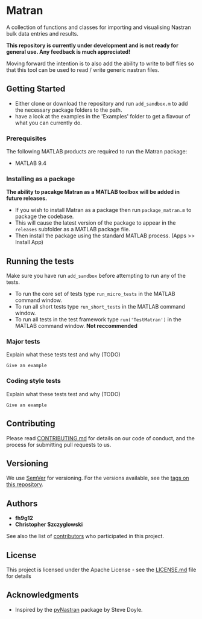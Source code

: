 # Matran
A collection of functions and classes for importing and visualising Nastran bulk data entries and results. 

**This repository is currently under development and is not ready for general use. Any feedback is much appreciated!**

Moving forward the intention is to also add the ability to write to bdf files so that this tool can be used to read / write generic nastran files.

## Getting Started

- Either clone or download the repository and run `add_sandbox.m` to add the necessary package folders to the path.
- have a look at the examples in the 'Examples' folder to get a flavour of what you can currently do.

### Prerequisites

The following MATLAB products are required to run the Matran package:

- MATLAB 9.4

### Installing as a package
**The ability to pacakge Matran as a MATLAB toolbox will be added in future releases.**
- If you wish to install Matran as a package then run `package_matran.m` to package the codebase.
- This will cause the latest version of the package to appear in the `releases` subfolder as a MATLAB package file. 
- Then install the package using the standard MATLAB process. (Apps >> Install App)

## Running the tests
Make sure you have run `add_sandbox` before attempting to run any of the tests.

- To run the core set of tests type `run_micro_tests` in the MATLAB command window.
- To run all short tests type `run_short_tests` in the MATLAB command window.
- To run all tests in the test framework type `run('TestMatran')` in the MATLAB command window. **Not reccommended** 

### Major tests

Explain what these tests test and why (TODO)

```
Give an example
```

### Coding style tests

Explain what these tests test and why (TODO)

```
Give an example
```

## Contributing

Please read [CONTRIBUTING.md](https://github.com/farg-bristol/Matran/blob/master/CONTRIBUTING) for details on our code of conduct, and the process for submitting pull requests to us.

## Versioning

We use [SemVer](http://semver.org/) for versioning. For the versions available, see the [tags on this repository](https://github.com/farg-bristol/Matran/tags). 

## Authors
* **fh9g12**
* **Christopher Szczyglowski** 

See also the list of [contributors](https://github.com/farg-bristol/Matran/contributors) who participated in this project.

## License

This project is licensed under the Apache License - see the [LICENSE.md](https://github.com/farg-bristol/Matran/blob/master/LICENSE) file for details

## Acknowledgments

* Inspired by the [pyNastran](https://github.com/SteveDoyle2/pyNastran) package by Steve Doyle.
